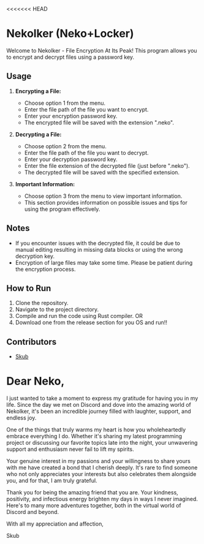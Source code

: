 <<<<<<< HEAD
# Nekolker (Neko+Locker)

Welcome to Nekolker - File Encryption At Its Peak! This program allows you to encrypt and decrypt files using a password key.

## Usage

1. **Encrypting a File:**
   - Choose option 1 from the menu.
   - Enter the file path of the file you want to encrypt.
   - Enter your encryption password key.
   - The encrypted file will be saved with the extension ".neko".

2. **Decrypting a File:**
   - Choose option 2 from the menu.
   - Enter the file path of the file you want to decrypt.
   - Enter your decryption password key.
   - Enter the file extension of the decrypted file (just before ".neko").
   - The decrypted file will be saved with the specified extension.

3. **Important Information:**
   - Choose option 3 from the menu to view important information.
   - This section provides information on possible issues and tips for using the program effectively.

## Notes
- If you encounter issues with the decrypted file, it could be due to manual editing resulting in missing data blocks or using the wrong decryption key.
- Encryption of large files may take some time. Please be patient during the encryption process.

## How to Run
1. Clone the repository.
2. Navigate to the project directory.
3. Compile and run the code using Rust compiler.
               OR
4. Download one from the release section for you OS and run!!

## Contributors
- [Skub](https://github.com/skubed0007)






# Dear Neko,

I just wanted to take a moment to express my gratitude for having you in my life. Since the day we met on Discord and dove into the amazing world of Nekolker, it's been an incredible journey filled with laughter, support, and endless joy.

One of the things that truly warms my heart is how you wholeheartedly embrace everything I do. Whether it's sharing my latest programming project or discussing our favorite topics late into the night, your unwavering support and enthusiasm never fail to lift my spirits.

Your genuine interest in my passions and your willingness to share yours with me have created a bond that I cherish deeply. It's rare to find someone who not only appreciates your interests but also celebrates them alongside you, and for that, I am truly grateful.

Thank you for being the amazing friend that you are. Your kindness, positivity, and infectious energy brighten my days in ways I never imagined. Here's to many more adventures together, both in the virtual world of Discord and beyond.

With all my appreciation and affection,

Skub
